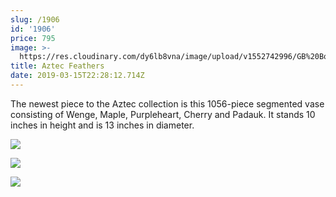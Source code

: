 ```yaml
---
slug: /1906
id: '1906'
price: 795
image: >-
  https://res.cloudinary.com/dy6lb8vna/image/upload/v1552742996/GB%20Bowlworks%20Gallery/1906a.jpg
title: Aztec Feathers
date: 2019-03-15T22:28:12.714Z
---
```

The newest piece to the Aztec collection is this 1056-piece segmented vase consisting of Wenge, Maple, Purpleheart, Cherry and Padauk.  It stands 10 inches in height and is 13 inches in diameter.

![](https://res.cloudinary.com/dy6lb8vna/image/upload/v1552688691/GB%20Bowlworks%20Gallery/1906c.jpg)

![](https://res.cloudinary.com/dy6lb8vna/image/upload/v1552689197/GB%20Bowlworks%20Gallery/IMG_3909.jpg)

![](https://res.cloudinary.com/dy6lb8vna/image/upload/v1552689238/GB%20Bowlworks%20Gallery/IMG_3890.jpg)
